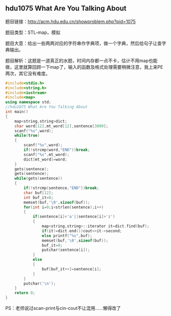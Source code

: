 ## hdu1075 What Are You Talking About

题目链接：http://acm.hdu.edu.cn/showproblem.php?pid=1075

题目类型：STL-map，模拟

题目大意：给出一些两两对应的字符串作字典项，做一个字典，然后给句子让查字典输出。

题目解析：这题是一道真正的水题，时间内存都一点不卡，估计不用map也能做，这里就算回顾一下map了，输入的函数及格式处理需要稍微注意，我上来PE两次，其它没有难度。

```c++
#include<stdio.h>
#include<string.h>
#include<iostream>
#include<map>
using namespace std;
//hdu1075 What Are You Talking About
int main()
{
    map<string,string>dict;
    char word[12],mt_word[12],sentence[3009];
    scanf("%s",word);
    while(true)
    {
        scanf("%s",word);
        if(!strcmp(word,"END"))break;
        scanf("%s",mt_word);
        dict[mt_word]=word;
    }
    gets(sentence);
    gets(sentence);
    while(gets(sentence))
    {
        if(!strcmp(sentence,"END"))break;
        char buf[12];
        int buf_it=0;
        memset(buf,'\0',sizeof(buf));
        for(int i=0;i<strlen(sentence);i++)
        {
            if(sentence[i]<'a'||sentence[i]>'z')
            {
                map<string,string>::iterator it=dict.find(buf);
                if(it!=dict.end())cout<<it->second;
                else printf("%s",buf);
                memset(buf,'\0',sizeof(buf));
                buf_it=0;
                putchar(sentence[i]);
            }
            else
            {
                buf[buf_it++]=sentence[i];
            }
        }
        putchar('\n');
    }
    return 0;
}

```

PS：老师说过scan-print与cin-cout不让混用……懒得改了
